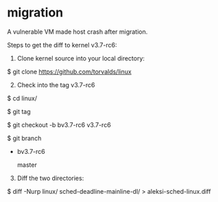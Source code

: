 migration
=========

A vulnerable VM made host crash after migration.

Steps to get the diff to kernel v3.7-rc6:

1. Clone kernel source into your local directory: 

 $ git clone https://github.com/torvalds/linux

2. Check into the tag v3.7-rc6 

 $ cd linux/

 $ git tag

 $ git checkout -b bv3.7-rc6 v3.7-rc6

 $ git branch

 * bv3.7-rc6

   master

3. Diff the two directories:

 $ diff -Nurp linux/ sched-deadline-mainline-dl/ > aleksi-sched-linux.diff
